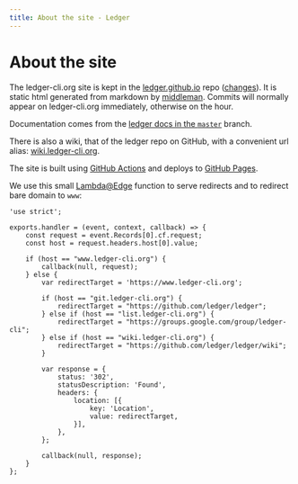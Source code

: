 ```yaml
---
title: About the site - Ledger
---
```


# About the site

The ledger-cli.org site is kept in the
[ledger.github.io](https://github.com/ledger/ledger.github.io) repo ([changes](https://github.com/ledger/ledger.github.io/commits/master)).
It is static html generated from markdown by [middleman](https://middlemanapp.com).
Commits will normally appear on ledger-cli.org immediately, otherwise on the hour.

Documentation comes from the
[ledger docs in the `master`](https://github.com/ledger/ledger/tree/master/doc)
branch.

There is also a wiki, that of the ledger repo on GitHub, with a convenient
url alias: [wiki.ledger-cli.org](https://wiki.ledger-cli.org).

The site is built using [GitHub Actions](https://github.com/ledger/ledger.github.io/actions) and
deploys to [GitHub Pages](https://pages.github.com).

We use this small [Lambda@Edge](https://docs.aws.amazon.com/lambda/latest/dg/lambda-edge.html) function to serve redirects and to redirect bare domain to `www`:

    'use strict';

    exports.handler = (event, context, callback) => {
        const request = event.Records[0].cf.request;
        const host = request.headers.host[0].value;

        if (host == "www.ledger-cli.org") {
            callback(null, request);
        } else {
            var redirectTarget = 'https://www.ledger-cli.org';

            if (host == "git.ledger-cli.org") {
                redirectTarget = "https://github.com/ledger/ledger";
            } else if (host == "list.ledger-cli.org") {
                redirectTarget = "https://groups.google.com/group/ledger-cli";
            } else if (host == "wiki.ledger-cli.org") {
                redirectTarget = "https://github.com/ledger/ledger/wiki";
            }

            var response = {
                status: '302',
                statusDescription: 'Found',
                headers: {
                    location: [{
                        key: 'Location',
                        value: redirectTarget,
                    }],
                },
            };

            callback(null, response);
        }
    };


<!-- The current webmaster is <a href="mailto:pete@petekeen.net">Pete Keen</a>. All help is welcome. -->
